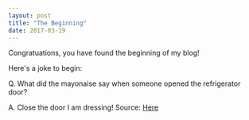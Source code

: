 ```yaml
---
layout: post
title: "The Beginning"
date: 2017-03-19
---
```


Congratuations, you have found the beginning of my blog!

Here's a joke to begin:

Q. What did the mayonaise say when someone opened the refrigerator door?

A. Close the door I am dressing!
Source: [Here](http://www.greatcleanjokes.com/jokes/kids-jokes/corny-jokes/ "Corny joke, I know.")
